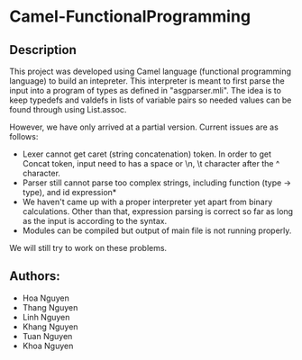 # Camel-FunctionalProgramming
## Description
This project was developed using Camel language (functional programming language) to build an intepreter. This interpreter is meant to first parse the input into a program of types as defined in "asgparser.mli". The idea is to keep typedefs and valdefs in lists of variable pairs so needed values can be found through using List.assoc.

However, we have only arrived at a partial version. Current issues are as follows:

- Lexer cannot get caret (string concatenation) token. In order to get Concat token, input need to has a space or \n, \t character after the ^ character.
- Parser still cannot parse too complex strings, including function (type -> type), and id expression*
- We haven't came up with a proper interpreter yet apart from binary calculations. Other than that, expression parsing is correct so far as long as the input is according to the syntax.
- Modules can be compiled but output of main file is not running properly.

We will still try to work on these problems.

## Authors:
* Hoa Nguyen
* Thang Nguyen
* Linh Nguyen
* Khang Nguyen 
* Tuan Nguyen
* Khoa Nguyen
